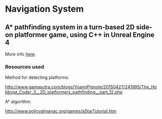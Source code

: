 # Navigation System
## A* pathfinding system in a turn-based 2D side-on platformer game, using C++ in Unreal Engine 4

More info [here](http://www.samhayes.me/games.html).

### Resources used

Method for detecting platforms:

http://www.gamasutra.com/blogs/YoannPignole/20150427/241995/The_Hobbyist_Coder_3__2D_platformers_pathfinding__part_12.php

A* algorithm:

http://www.policyalmanac.org/games/aStarTutorial.htm
